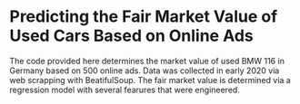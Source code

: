 # Predicting the Fair Market Value of Used Cars Based on Online Ads
 The code provided here determines the market value of used BMW 116 in Germany based on 500 online ads.
 Data was collected in early 2020 via web scrapping with BeatifulSoup.
 The fair market value is determined via a regression model with several fearures that were engineered.
